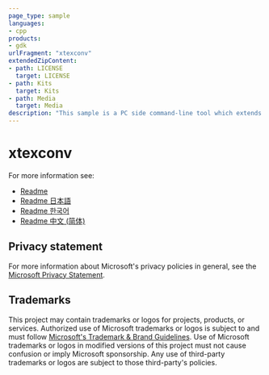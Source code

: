 ```yaml
---
page_type: sample
languages:
- cpp
products:
- gdk
urlFragment: "xtexconv"
extendedZipContent:
- path: LICENSE
  target: LICENSE
- path: Kits
  target: Kits
- path: Media
  target: Media
description: "This sample is a PC side command-line tool which extends the standard TexConv command-line tool for texture conversion and preparation to support Xbox offline texture tiling for use with the CreatePlacedResourceX APIs in DirectX 12.X."
---
```


# xtexconv

For more information see: 
- [Readme](https://github.com/microsoft/Xbox-GDK-Samples/blob/main/Samples/Tools/xtexconv/readme_en-us.md)
- [Readme 日本語](https://github.com/microsoft/Xbox-GDK-Samples/blob/main/Samples/Tools/xtexconv/readme_ja-jp.md)
- [Readme 한국어](https://github.com/microsoft/Xbox-GDK-Samples/blob/main/Samples/Tools/xtexconv/readme_ko-kr.md)
- [Readme 中文 (简体)](https://github.com/microsoft/Xbox-GDK-Samples/blob/main/Samples/Tools/xtexconv/readme_zh-cn.md)

## Privacy statement

For more information about Microsoft's privacy policies in general, see the [Microsoft Privacy Statement](https://privacy.microsoft.com/privacystatement/).

## Trademarks

This project may contain trademarks or logos for projects, products, or services. Authorized use of Microsoft trademarks or logos is subject to and must follow [Microsoft's Trademark & Brand Guidelines](https://www.microsoft.com/en-us/legal/intellectualproperty/trademarks/usage/general). Use of Microsoft trademarks or logos in modified versions of this project must not cause confusion or imply Microsoft sponsorship. Any use of third-party trademarks or logos are subject to those third-party's policies.
